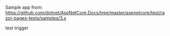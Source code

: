 Sample app from: https://github.com/dotnet/AspNetCore.Docs/tree/master/aspnetcore/test/razor-pages-tests/samples/3.x

test trigger
